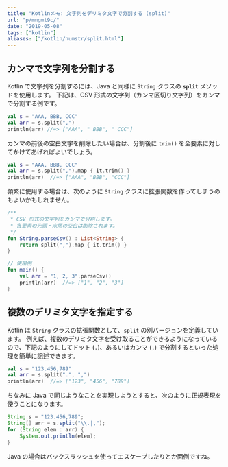 ```yaml
---
title: "Kotlinメモ: 文字列をデリミタ文字で分割する (split)"
url: "p/mngmt9c/"
date: "2019-05-08"
tags: ["kotlin"]
aliases: ["/kotlin/numstr/split.html"]
---
```


カンマで文字列を分割する
----

Kotlin で文字列を分割するには、Java と同様に `String` クラスの **`split`** メソッドを使用します。
下記は、CSV 形式の文字列（カンマ区切り文字列）をカンマで分割する例です。

```kotlin
val s = "AAA, BBB, CCC"
val arr = s.split(",")
println(arr) //=> ["AAA", " BBB", " CCC"]
```

カンマの前後の空白文字を削除したい場合は、分割後に `trim()` を全要素に対してかけてあげればよいでしょう。

```kotlin
val s = "AAA, BBB, CCC"
val arr = s.split(",").map { it.trim() }
println(arr)  //=> ["AAA", "BBB", "CCC"]
```

頻繁に使用する場合は、次のように `String` クラスに拡張関数を作ってしまうのもよいかもしれません。

```kotlin
/**
 * CSV 形式の文字列をカンマで分割します。
 * 各要素の先頭・末尾の空白は削除されます。
 */
fun String.parseCsv() : List<String> {
    return split(",").map { it.trim() }
}

// 使用例
fun main() {
    val arr = "1, 2, 3".parseCsv()
    println(arr)  //=> ["1", "2", "3"]
}
```


複数のデリミタ文字を指定する
----

Kotlin は `String` クラスの拡張関数として、`split` の別バージョンを定義しています。
例えば、複数のデリミタ文字を受け取ることができるようになっているので、下記のようにしてドット (`.`)、あるいはカンマ (`,`) で分割するといった処理を簡単に記述できます。

```kotlin
val s = "123.456,789"
val arr = s.split(".", ",")
println(arr)  //=> ["123", "456", "789"]
```

ちなみに Java で同じようなことを実現しようとすると、次のように正規表現を使うことになります。

```java
String s = "123.456,789";
String[] arr = s.split("\\.|,");
for (String elem : arr) {
    System.out.println(elem);
}
```

Java の場合はバックスラッシュを使ってエスケープしたりとか面倒ですね。

